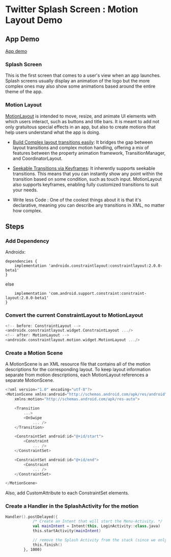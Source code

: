 # Twitter Splash Screen : Motion Layout Demo

## App Demo

[App demo](https://user-images.githubusercontent.com/43718257/109408169-d03e1f00-79ac-11eb-8cf5-5c62cca59193.mp4)


### Splash Screen

This is the first screen that comes to a user's view when an app launches. Splash screens usually display an animation of the logo but the more complex ones may also show some  animations based around the entire theme of the app.


### Motion Layout

[MotionLayout](https://developer.android.com/training/constraint-layout/motionlayout) is intended to move, resize, and animate UI elements with which users interact, such as buttons and title bars. It is meant to add not only gratuitous special effects in an app, but also to create motions that help users understand what the app is doing.

* [Build Complex layout transitions easily](https://material.io/design/motion/understanding-motion.html#brand-expression):
It bridges the gap between layout transitions and complex motion handling, offering a mix of features between the property animation framework, TransitionManager, and CoordinatorLayout.

* [Seekable Transitions via Keyframes](https://medium.com/google-developers/defining-motion-paths-in-motionlayout-6095b874d37):
It inherently supports seekable transitions. This means that you can instantly show any point within the transition based on some condition, such as touch input. MotionLayout also supports keyframes, enabling fully customized transitions to suit your needs.

* Write less Code :
One of the coolest things about it is that it's declarative, meaning you can describe any transitions in XML, no matter how complex.


## Steps

### Add Dependency

Androidx:
```
dependencies {
    implementation 'androidx.constraintlayout:constraintlayout:2.0.0-beta1'
}
```
else

``` dependencies {
    implementation 'com.android.support.constraint:constraint-layout:2.0.0-beta1'
}
```

### Convert the current ConstraintLayout to MotionLayout

```Kotlin
<!-- before: ConstraintLayout -->
<androidx.constraintlayout.widget.ConstraintLayout .../>
<!-- after: MotionLayout -->
<androidx.constraintlayout.motion.widget.MotionLayout .../>
```

### Create a Motion Scene

A MotionScene is an XML resource file that contains all of the motion descriptions for the corresponding layout. To keep layout information separate from motion descriptions, each MotionLayout references a separate MotionScene.

```Kotlin
<?xml version="1.0" encoding="utf-8"?>
<MotionScene xmlns:android="http://schemas.android.com/apk/res/android"
    xmlns:motion="http://schemas.android.com/apk/res-auto">

    <Transition
        ...>
        <OnSwipe
            ... />
    </Transition>

    <ConstraintSet android:id="@+id/start">
        <Constraint
            ... />
    </ConstraintSet>

    <ConstraintSet android:id="@+id/end">
        <Constraint
            ... />
    </ConstraintSet>

</MotionScene>
```

Also, add CustomAttribute to each ConstraintSet elements.

### Create a Handler in the SplashActivity for the motion

```Kotlin
Handler().postDelayed({ 
            /* Create an Intent that will start the Menu-Activity. */
            val mainIntent = Intent(this, LoginActivity::class.java)
            this.startActivity(mainIntent)

            // remove the Splash Activity from the stack (since we only want to show it once i.e., at the v beginning)
            this.finish()
        }, 1000)
```

